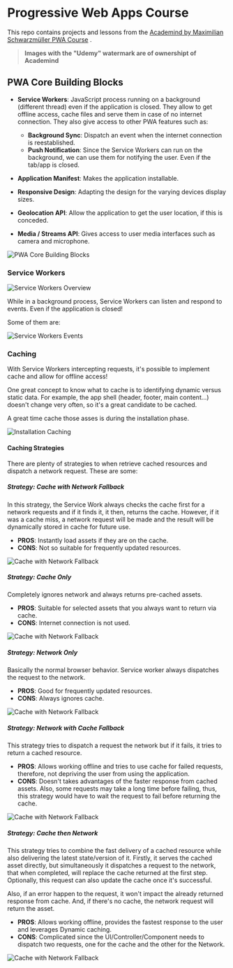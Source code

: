 # Progressive Web Apps Course

This repo contains projects and lessons from
the [Academind by Maximilian Schwarzmüller PWA Course](https://www.udemy.com/course/progressive-web-app-pwa-the-complete-guide)
.

> **Images with the "Udemy" watermark are of ownershipt of Academind**

## PWA Core Building Blocks

- **Service Workers**: JavaScript process running on a background (different thread) even if the application is closed.
  They allow to get offline access, cache files and serve them in case of no internet connection. They also give access
  to other PWA features such as:

  - **Background Sync**: Dispatch an event when the internet connection is reestablished.
  - **Push Notification**: Since the Service Workers can run on the background, we can use them for notifying the
    user. Even if the tab/app is closed.

- **Application Manifest**: Makes the application installable.

- **Responsive Design**: Adapting the design for the varying devices display sizes.

- **Geolocation API**: Allow the application to get the user location, if this is conceded.

- **Media / Streams API**: Gives access to user media interfaces such as camera and microphone.

![PWA Core Building Blocks](./readme/pwa-core-building-blocks.png)

### Service Workers

![Service Workers Overview](./readme/services-workers-overview.png)

While in a background process, Service Workers can listen and respond to events. Even if the application is closed!

Some of them are:

![Service Workers Events](./readme/services-workers-events.png)

### Caching

With Service Workers intercepting requests, it's possible to implement cache and allow for offline access!

One great concept to know what to cache is to identifying dynamic versus static data. For example, the app shell
(header, footer, main content...) doesn't change very often, so it's a great candidate to be cached.

A great time cache those asses is during the installation phase.

![Installation Caching](./readme/installation-caching.png)

#### Caching Strategies

There are plenty of strategies to when retrieve cached resources and dispatch a network request.
These are some:

##### Strategy: Cache with Network Fallback

In this strategy, the Service Work always checks the cache first for a network requests and if it finds it,
it then, returns the cache. However, if it was a cache miss, a network request will be made and the
result will be dynamically stored in cache for future use.

- **PROS**: Instantly load assets if they are on the cache.
- **CONS**: Not so suitable for frequently updated resources.

![Cache with Network Fallback](./readme/cache-strategy-cache-with-network-fallback.png)

##### Strategy: Cache Only

Completely ignores network and always returns pre-cached assets.

- **PROS**: Suitable for selected assets that you always want to return via cache.
- **CONS**: Internet connection is not used.

![Cache with Network Fallback](./readme/cache-strategy-cache-only.png)

##### Strategy: Network Only

Basically the normal browser behavior. Service worker always dispatches the request to the network.

- **PROS**: Good for frequently updated resources.
- **CONS**: Always ignores cache.

![Cache with Network Fallback](./readme/cache-strategy-network-only.png)

##### Strategy: Network with Cache Fallback

This strategy tries to dispatch a request the network but if it fails, it tries to return a cached resource.

- **PROS**: Allows working offline and tries to use cache for failed requests, therefore,
  not depriving the user from using the application.
- **CONS**: Doesn't takes advantages of the faster response from cached assets.
  Also, some requests may take a long time before failing, thus, this strategy would
  have to wait the request to fail before returning the cache.

![Cache with Network Fallback](./readme/cache-strategy-network-with-cache-fallback.png)

##### Strategy: Cache then Network

This strategy tries to combine the fast delivery of a cached resource while also delivering the latest state/version of it.
Firstly, it serves the cached asset directly, but simultaneously it dispatches a request to the network,
that when completed, will replace the cache returned at the first step. Optionally,
this request can also update the cache once it's successful.

Also, if an error happen to the request, it won't impact the already returned response from cache.
And, if there's no cache, the network request will return the asset.

- **PROS**: Allows working offline, provides the fastest response to the user and leverages Dynamic caching.
- **CONS**: Complicated since the UI/Controller/Component needs to dispatch two requests, one for the cache and the other for the Network.

![Cache with Network Fallback](./readme/cache-strategy-cache-then-network.png)
